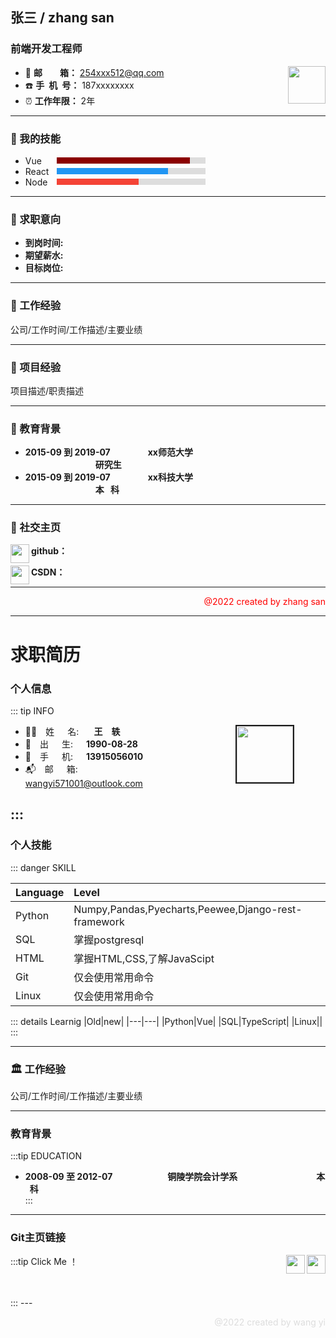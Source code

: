 ## 张三 / zhang san

### 前端开发工程师

+ :e-mail: **邮&ensp;&ensp;&ensp;&ensp;箱：** <font color="#4ea1db">254xxx512@qq.com</font>      <img src="https://img-blog.csdnimg.cn/4e998997c23846f997560287de604f67.png" width="60" height="60" align='right'/>
+ :phone: **手&ensp;机&ensp;号：** 187xxxxxxxx
+ :alarm_clock: **工作年限：** 2年

---

### :file_folder: 我的技能

+ <div style="display: flex;align-items: center;width: 60%;">
    <span style="width: 50px;">Vue</span>
    <div style="flex:1;background-color: #ddd;">
    	<div style="display: flex;width: 90%;height: 10px;">
    	<div style="text-align: right; padding-right: 20px;height: 10px;line-height: 10px;color: white;width: 90%; background-color: #8B0000;"></div>
  		</div>
  	</div>
  </div>

+ <div style="display: flex;align-items: center;width: 60%;">
    <span style="width: 50px;">React</span>
    <div style="flex:1;background-color: #ddd;">
    	<div style="display: flex;width: 75%;height: 10px;">
    	<div style="text-align: right; padding-right: 20px;height: 10px;line-height: 10px;color: white;width: 90%; background-color: #2196F3;"></div>
  		</div>
  	</div>
  </div>

+ <div style="display: flex;align-items: center;width: 60%;">
    <span style="width: 50px;">Node</span>
    <div style="flex:1;background-color: #ddd;">
    	<div style="display: flex;width: 55%;height: 10px;">
    	<div style="text-align: right; padding-right: 20px;height: 10px;line-height: 10px;color: white;width: 90%; background-color: #f44336;"></div>
  		</div>
  	</div>
  </div>

---

### :file_folder: 求职意向

+ **到岗时间:**
+ **期望薪水:**
+ **目标岗位:**

---

### :file_folder: 工作经验

公司/工作时间/工作描述/主要业绩

----

### :file_folder: 项目经验

项目描述/职责描述

----

### :file_folder: 教育背景

+ **<span align=left>2015-09 到 2019-07</span>**&emsp;&emsp;&emsp;&emsp; **xx师范大学**&emsp;&emsp;&emsp;&emsp;&emsp;&emsp;&emsp;&emsp; &emsp;&emsp;&emsp;&emsp;&emsp;&emsp;&emsp;&emsp;**研究生**  
+ **<span align=left>2015-09 到 2019-07</span>**&emsp;&emsp;&emsp;&emsp; **xx科技大学**&emsp;&emsp;&emsp;&emsp;&emsp;&emsp;&emsp;&emsp; &emsp;&emsp;&emsp;&emsp;&emsp;&emsp;&emsp;&emsp;**本 &ensp;科**                       

----

### :file_folder: 社交主页

<img src="https://img-blog.csdnimg.cn/4e998997c23846f997560287de604f67.png" width="30" align='left'/>**github：**

<img src="https://img-blog.csdnimg.cn/b4bf8c3191e04da3b0b0868070b0cff6.png" width=30 align="left"/>**CSDN：**


----

<p align=right style="color: red">@2022 created by zhang san</p>



-----------

# 求职简历
### 个人信息
::: tip INFO

+ :guardswoman:&ensp;&ensp;姓&ensp;&ensp;&ensp;名:&ensp;&ensp;&ensp;**<font> 王&ensp;&ensp;轶</font>** <img src="/public/wy.JPG" width="90" align='right' border=2px hspace=50 vspace=0 />
+ :date:&ensp;&ensp;出&ensp;&ensp;&ensp;生:&ensp;&ensp;&ensp;**1990-08-28**
+ :iphone:&ensp;&ensp;手&ensp;&ensp;&ensp;机:&ensp;&ensp;&ensp;**13915056010**
+ :mailbox_with_mail:&ensp;&ensp;邮&ensp;&ensp;&ensp;箱:&ensp;&ensp;&ensp;<a style="text-decoration: none">wangyi571001@outlook.com</a>

<!-- <div class="tb1" style="margin:auto">

| :guardswoman:&ensp;&ensp;姓&ensp;&ensp;&ensp;名|王&ensp;&ensp;轶|
| :------------- |:-------------| 
| :mailbox_with_mail:**&ensp;&ensp;邮&ensp;&ensp;&ensp;箱**&ensp;&ensp;&ensp;&ensp;&ensp;&ensp;&ensp;&ensp;&ensp;|<a style="text-decoration: none">wangyi571001@outlook.com</a>|
| :iphone:**&ensp;&ensp;手&ensp;机&ensp;号**|**13915056010**|
| :date:**&ensp;&ensp;出生日期**|**1990年08月28日**|

</div> -->
  
:::
---
### 个人技能

::: danger  SKILL

<!-- #8B0000 #2196F3 #f44336 -->

<!-- + <div style="display: flex;align-items: center;width: 70%;">
    <span style="width: 50px;">Python</span>
    <div style="flex:1;background-color: white;">
    	<div style="display: flex;width: 75%;height: 15px;">
    	<div style="text-align: right; padding-right: 20px;height: 15px;line-height: 15px;color: white;width: 90%; background-color: #f44336;"></div>
  		</div>
  	</div>
  </div>

+ <div style="display: flex;align-items: center;width: 60%;">
    <span style="width: 50px;">SQL</span>
    <div style="flex:1;background-color: #ddd;">
    	<div style="display: flex;width: 65%;height: 15px;">
    	<div style="text-align: right; padding-right: 20px;height: 15px;line-height: 10px;color: white;width: 90%; background-color: #2196F3;"></div>
  		</div>
  	</div>
  </div>

+ <div style="display: flex;align-items: center;width: 60%;">
    <span style="width: 50px;">HTML</span>
    <div style="flex:1;background-color: #ddd;">
    	<div style="display: flex;width: 50%;height: 15px;">
    	<div style="text-align: right; padding-right: 20px;height: 15px;line-height: 10px;color: white;width: 90%; background-color: #8B0000;"></div>
  		</div>
  	</div>
  </div> -->

| Language| Level|
| :------------- |:-------------| 
| Python|Numpy,Pandas,Pyecharts,Peewee,Django-rest-framework|
| SQL|掌握postgresql|
| HTML|掌握HTML,CSS,了解JavaScipt|
| Git|仅会使用常用命令|
| Linux|仅会使用常用命令|


::: details Learnig 
|Old|new|
|---|---|
|Python|Vue|
|SQL|TypeScript|
|Linux||
:::

---

### :classical_building: 工作经验

公司/工作时间/工作描述/主要业绩

----
### 教育背景
:::tip  EDUCATION

+ **<span align=left>2008-09 至 2012-07</span>**&emsp;&emsp;&emsp;&emsp;&emsp;&emsp; **铜陵学院会计学系**&emsp;&emsp;&emsp;&emsp;&emsp;&emsp;&emsp;&emsp;&emsp;**本 &ensp;科**     
:::                  

----

### Git主页链接

:::tip Click Me ！
<span><a href ="https://gitee.com/mangti"><img src="/public/gitee.jpeg" width="30" align='right'/></a></span>
<span><a href ="https://github.com/WangyiG"><img src="/public/github.png" width="30" align='right'/></a></span>

<br>
<br>
:::
---

<p align=right style="color: #ddd">@2022 created by wang yi</p>


<!-- <style>
    .tb1 table{
     th:first-of-type{
            width:50%;
        }
    }
</style> -->

